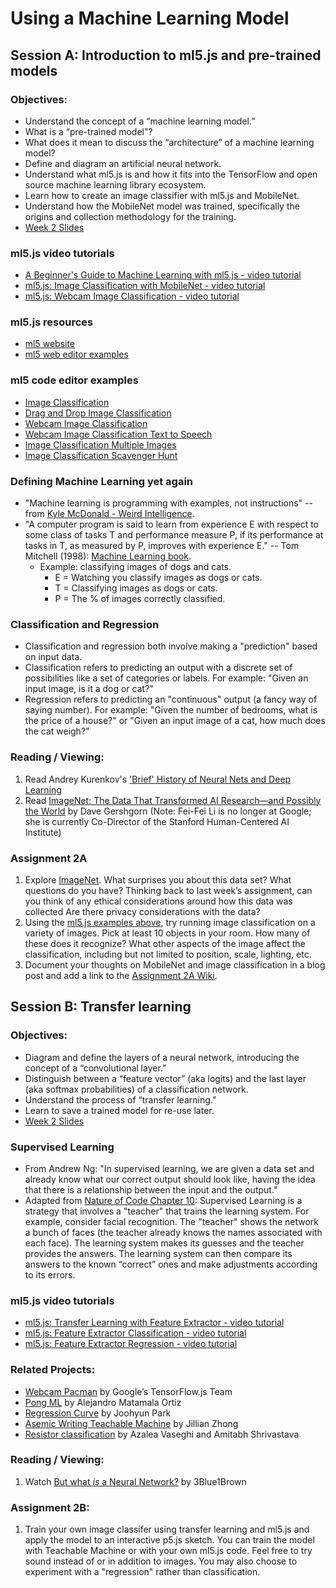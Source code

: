 # Using a Machine Learning Model

## Session A: Introduction to ml5.js and pre-trained models

### Objectives:
* Understand the concept of a “machine learning model.”
* What is a “pre-trained model”?
* What does it mean to discuss the “architecture” of a machine learning model?
* Define and diagram an artificial neural network.
* Understand what ml5.js is and how it fits into the TensorFlow and open source machine learning library ecosystem.
* Learn how to create an image classifier with ml5.js and MobileNet.
* Understand how the MobileNet model was trained, specifically the origins and collection methodology for the training.
* [Week 2 Slides](https://docs.google.com/presentation/d/10e49FloSXEBOOcC26CKyncPDcM0qDrHYG34C_JMZdEo/edit?usp=sharing)

### ml5.js video tutorials
* [A Beginner's Guide to Machine Learning with ml5.js - video tutorial](https://youtu.be/jmznx0Q1fP0?list=PLRqwX-V7Uu6YPSwT06y_AEYTqIwbeam3y)
* [ml5.js: Image Classification with MobileNet - video tutorial](https://youtu.be/yNkAuWz5lnY?list=PLRqwX-V7Uu6YPSwT06y_AEYTqIwbeam3y)
* [ml5.js: Webcam Image Classification - video tutorial](https://youtu.be/D9BoBSkLvFo?list=PLRqwX-V7Uu6YPSwT06y_AEYTqIwbeam3y)

### ml5.js resources
* [ml5 website](https://ml5js.org)
* [ml5 web editor examples](https://github.com/ml5js/ml5-examples/)

### ml5 code editor examples
* [Image Classification](https://editor.p5js.org/ml5/sketches/DUxe1Z0DXG)
* [Drag and Drop Image Classification](https://editor.p5js.org/ima_ml/sketches/C5Ywejvuo)
* [Webcam Image Classification](https://editor.p5js.org/ml5/sketches/IlF1JFvWjc)
* [Webcam Image Classification Text to Speech](https://editor.p5js.org/ml5/sketches/Ry7EL4JvA3)
* [Image Classification Multiple Images](https://editor.p5js.org/ml5/sketches/f3rqIqNey5)
* [Image Classification Scavenger Hunt](https://editor.p5js.org/ml5/sketches/APzpeXOuEQ)

### Defining Machine Learning yet again
* "Machine learning is programming with examples, not instructions" -- from [Kyle McDonald - Weird Intelligence](https://vimeo.com/304110435).
* "A computer program is said to learn from experience E with respect to some class of tasks T and performance measure P, if its performance at tasks in T, as measured by P, improves with experience E." -- Tom Mitchell (1998): [Machine Learning book](http://amzn.to/2nLdRgQ).
  * Example: classifying images of dogs and cats.
    * E = Watching you classify images as dogs or cats.
    * T = Classifying images as dogs or cats.
    * P = The % of images correctly classified.

### Classification and Regression
* Classification and regression both involve making a "prediction" based on input data.
* Classification refers to predicting an output with a discrete set of possibilities like a set of categories or labels. For example: "Given an input image, is it a dog or cat?"
* Regression refers to predicting an "continuous" output (a fancy way of saying number). For example: "Given the number of bedrooms, what is the price of a house?" or "Given an input image of a cat, how much does the cat weigh?"

### Reading / Viewing:
1. Read Andrey Kurenkov's ['Brief' History of Neural Nets and Deep Learning](http://www.andreykurenkov.com/writing/a-brief-history-of-neural-nets-and-deep-learning/)
2. Read [ImageNet: The Data That Transformed AI Research—and Possibly the World](https://qz.com/1034972/the-data-that-changed-the-direction-of-ai-research-and-possibly-the-world/) by Dave Gershgorn (Note: Fei-Fei Li is no longer at Google; she is currently Co-Director of the Stanford Human-Centered AI Institute)

### Assignment 2A
1. Explore [ImageNet](http://image-net.org/index). What surprises you about this data set? What questions do you have? Thinking back to last week’s assignment, can you think of any ethical considerations around how this data was collected Are there privacy considerations with the data?
2. Using the [ml5.js examples above](https://github.com/ml5js/Intro-ML-Arts-IMA/tree/source/02_ml_models#ml5-code-editor-examples), try running image classification on a variety of images. Pick at least 10 objects in your room. How many of these does it recognize? What other aspects of the image affect the classification, including but not limited to position, scale, lighting, etc.
3. Document your thoughts on MobileNet and image classification in a blog post and add a link to the [Assignment 2A Wiki](https://github.com/ml5js/Intro-ML-Arts-IMA/wiki/Assignment-2a).

## Session B: Transfer learning

### Objectives:
* Diagram and define the layers of a neural network, introducing the concept of a “convolutional layer.”
* Distinguish between a “feature vector” (aka logits) and the last layer (aka softmax probabilities) of a classification network.
* Understand the process of “transfer learning.”
* Learn to save a trained model for re-use later.
* [Week 2 Slides](https://docs.google.com/presentation/d/10e49FloSXEBOOcC26CKyncPDcM0qDrHYG34C_JMZdEo/edit?usp=sharing)

### Supervised Learning
* From Andrew Ng: "In supervised learning, we are given a data set and already know what our correct output should look like, having the idea that there is a relationship between the input and the output."
* Adapted from [Nature of Code Chapter 10](http://natureofcode.com/book/chapter-10-neural-networks/): Supervised Learning is a strategy that involves a "teacher" that trains the learning system. For example, consider facial recognition. The "teacher" shows the network a bunch of faces (the teacher already knows the names associated with each face). The learning system makes its guesses and the teacher provides the answers. The learning system can then compare its answers to the known “correct” ones and make adjustments according to its errors.

### ml5.js video tutorials
* [ml5.js: Transfer Learning with Feature Extractor - video tutorial](https://youtu.be/kRpZ5OqUY6Y?list=PLRqwX-V7Uu6YPSwT06y_AEYTqIwbeam3y)
* [ml5.js: Feature Extractor Classification - video tutorial](https://youtu.be/eeO-rWYFuG0?list=PLRqwX-V7Uu6YPSwT06y_AEYTqIwbeam3y)
* [ml5.js: Feature Extractor Regression - video tutorial](https://youtu.be/aKgq0m1YjvQ?list=PLRqwX-V7Uu6YPSwT06y_AEYTqIwbeam3y)

### Related Projects:
* [Webcam Pacman](https://storage.googleapis.com/tfjs-examples/webcam-transfer-learning/dist/index.html) by Google’s TensorFlow.js Team
* [Pong ML](https://github.com/matamalaortiz/Pong-ML) by Alejandro Matamala Ortiz
* [Regression Curve](https://github.com/byjoohyunpark/regression-curve) by Joohyun Park
* [Asemic Writing Teachable Machine](http://blog.jzhong.today/computationaltypo/Asemic-Writing-Teachable-Machine/) by Jillian Zhong
* [Resistor classification](https://leafava2.wixsite.com/portfolio/blog-1/week-2-ml-hw) by Azalea Vaseghi and Amitabh Shrivastava

### Reading / Viewing:
1. Watch [But what *is* a Neural Network?](https://youtu.be/aircAruvnKk) by 3Blue1Brown

### Assignment 2B:
1. Train your own image classifer using transfer learning and ml5.js and apply the model to an interactive p5.js sketch. You can train the model with Teachable Machine or with your own ml5.js code. Feel free to try sound instead of or in addition to images. You may also choose to experiment with a "regression" rather than classification.
